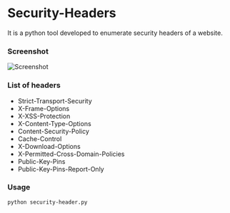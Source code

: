# Security-Headers
It is a python tool developed to enumerate security headers of a website.

### Screenshot
![Screenshot](http://image.prntscr.com/image/08e383d089fb44e289dce385932ca7b3.png)
### List of headers

- Strict-Transport-Security
- X-Frame-Options
- X-XSS-Protection
- X-Content-Type-Options
- Content-Security-Policy
- Cache-Control
- X-Download-Options
- X-Permitted-Cross-Domain-Policies
- Public-Key-Pins
- Public-Key-Pins-Report-Only

### Usage
```
python security-header.py
```
